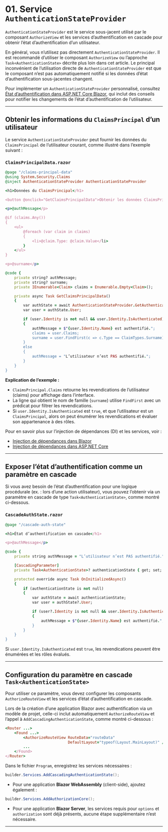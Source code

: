 # 01. Service `AuthenticationStateProvider`

`AuthenticationStateProvider` est le service sous-jacent utilisé par le composant `AuthorizeView` et les services d’authentification en cascade pour obtenir l’état d’authentification d’un utilisateur.

En général, vous n’utilisez pas directement `AuthenticationStateProvider`. Il est recommandé d’utiliser le composant `AuthorizeView` ou l’approche `Task<AuthenticationState>` décrite plus loin dans cet article. Le principal inconvénient de l’utilisation directe de `AuthenticationStateProvider` est que le composant n’est pas automatiquement notifié si les données d’état d’authentification sous-jacentes changent.

Pour implémenter un `AuthenticationStateProvider` personnalisé, consultez [État d’authentification dans ASP.NET Core Blazor](https://learn.microsoft.com/aspnet/core/blazor/security/?view=aspnetcore-8.0#authenticationstateprovider), qui inclut des conseils pour notifier les changements de l’état d’authentification de l’utilisateur.

---

## Obtenir les informations du `ClaimsPrincipal` d’un utilisateur

Le service `AuthenticationStateProvider` peut fournir les données du `ClaimsPrincipal` de l’utilisateur courant, comme illustré dans l’exemple suivant :

### `ClaimsPrincipalData.razor`

```ruby
@page "/claims-principal-data"
@using System.Security.Claims
@inject AuthenticationStateProvider AuthenticationStateProvider

<h1>Données du ClaimsPrincipal</h1>

<button @onclick="GetClaimsPrincipalData">Obtenir les données ClaimsPrincipal</button>

<p>@authMessage</p>

@if (claims.Any())
{
    <ul>
        @foreach (var claim in claims)
        {
            <li>@claim.Type: @claim.Value</li>
        }
    </ul>
}

<p>@surname</p>

@code {
    private string? authMessage;
    private string? surname;
    private IEnumerable<Claim> claims = Enumerable.Empty<Claim>();

    private async Task GetClaimsPrincipalData()
    {
        var authState = await AuthenticationStateProvider.GetAuthenticationStateAsync();
        var user = authState.User;

        if (user.Identity is not null && user.Identity.IsAuthenticated)
        {
            authMessage = $"{user.Identity.Name} est authentifié.";
            claims = user.Claims;
            surname = user.FindFirst(c => c.Type == ClaimTypes.Surname)?.Value;
        }
        else
        {
            authMessage = "L’utilisateur n’est PAS authentifié.";
        }
    }
}
```

**Explication de l’exemple :**

* `ClaimsPrincipal.Claims` retourne les revendications de l’utilisateur (claims) pour affichage dans l’interface.
* La ligne qui obtient le nom de famille (`surname`) utilise `FindFirst` avec un prédicat pour filtrer les revendications.
* Si `user.Identity.IsAuthenticated` est `true`, et que l’utilisateur est un `ClaimsPrincipal`, alors on peut énumérer les revendications et évaluer son appartenance à des rôles.

Pour en savoir plus sur l’injection de dépendances (DI) et les services, voir :

* [Injection de dépendances dans Blazor](https://learn.microsoft.com/aspnet/core/blazor/fundamentals/dependency-injection)
* [Injection de dépendances dans ASP.NET Core](https://learn.microsoft.com/aspnet/core/fundamentals/dependency-injection)

---

## Exposer l’état d’authentification comme un paramètre en cascade

Si vous avez besoin de l’état d’authentification pour une logique procédurale (ex. : lors d’une action utilisateur), vous pouvez l’obtenir via un paramètre en cascade de type `Task<AuthenticationState>`, comme montré ci-dessous.

### `CascadeAuthState.razor`

```ruby
@page "/cascade-auth-state"

<h1>État d’authentification en cascade</h1>

<p>@authMessage</p>

@code {
    private string authMessage = "L’utilisateur n’est PAS authentifié.";

    [CascadingParameter]
    private Task<AuthenticationState>? authenticationState { get; set; }

    protected override async Task OnInitializedAsync()
    {
        if (authenticationState is not null)
        {
            var authState = await authenticationState;
            var user = authState?.User;

            if (user?.Identity is not null && user.Identity.IsAuthenticated)
            {
                authMessage = $"{user.Identity.Name} est authentifié.";
            }
        }
    }
}
```

Si `user.Identity.IsAuthenticated` est `true`, les revendications peuvent être énumérées et les rôles évalués.

---

## Configuration du paramètre en cascade `Task<AuthenticationState>`

Pour utiliser ce paramètre, vous devez configurer les composants `AuthorizeRouteView` et les services d’état d’authentification en cascade.

Lors de la création d’une application Blazor avec authentification via un modèle de projet, celle-ci inclut automatiquement `AuthorizeRouteView` et l’appel à `AddCascadingAuthenticationState`, comme montré ci-dessous :

```ruby
<Router ...>
    <Found ...>
        <AuthorizeRouteView RouteData="routeData" 
                            DefaultLayout="typeof(Layout.MainLayout)" />
        ...
    </Found>
</Router>
```

Dans le fichier `Program`, enregistrez les services nécessaires :

```csharp
builder.Services.AddCascadingAuthenticationState();
```

* Pour une application **Blazor WebAssembly** (client-side), ajoutez également :

```csharp
builder.Services.AddAuthorizationCore();
```

* Pour une application **Blazor Server**, les services requis pour `options` et `authorization` sont déjà présents, aucune étape supplémentaire n’est nécessaire.

---
